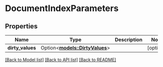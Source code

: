 # DocumentIndexParameters

## Properties

Name | Type | Description | Notes
------------ | ------------- | ------------- | -------------
**dirty_values** | Option<[**models::DirtyValues**](DirtyValues.md)> |  | [optional]

[[Back to Model list]](../README.md#documentation-for-models) [[Back to API list]](../README.md#documentation-for-api-endpoints) [[Back to README]](../README.md)


